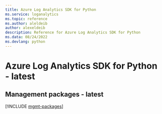 ```yaml
---
title: Azure Log Analytics SDK for Python
ms.service: loganalytics
ms.topic: reference
ms.author: aleldeib
author: alexeldeib
description: Reference for Azure Log Analytics SDK for Python
ms.data: 08/24/2022
ms.devlang: python
---
```

# Azure Log Analytics SDK for Python - latest

## Management packages - latest
[!INCLUDE [mgmt-packages](log-analytics-mgmt-index.md)]